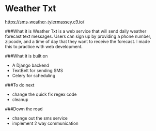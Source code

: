 # Weather Txt

https://sms-weather-tylermassey.c9.io/

###What it is
Weather Txt is a web service that will send daily weather forecast text messages. Users can sign up by providing a phone number, zipcode, and a time of day that they want to receive the forecast. I made this to practice with web development.

###What it is built on
- A Django backend
- TextBelt for sending SMS
- Celery for scheduling

###To do next
- change the quick fix regex code
- cleanup

###Down the road
- change out the sms service
- implement 2 way communication